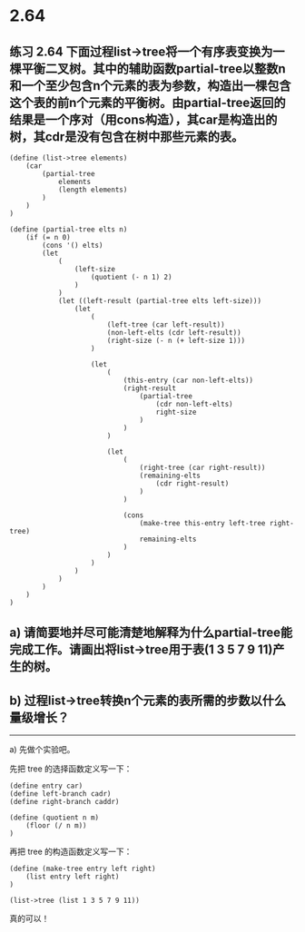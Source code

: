 # 2.64

## 练习 2.64 下面过程list->tree将一个有序表变换为一棵平衡二叉树。其中的辅助函数partial-tree以整数n和一个至少包含n个元素的表为参数，构造出一棵包含这个表的前n个元素的平衡树。由partial-tree返回的结果是一个序对（用cons构造），其car是构造出的树，其cdr是没有包含在树中那些元素的表。

```eval-scheme
(define (list->tree elements)
    (car 
        (partial-tree 
            elements 
            (length elements)
        )
    )
)

(define (partial-tree elts n)
    (if (= n 0)
        (cons '() elts)
        (let 
            (
                (left-size 
                    (quotient (- n 1) 2)
                )
            )
            (let ((left-result (partial-tree elts left-size)))
                (let 
                    (
                        (left-tree (car left-result))
                        (non-left-elts (cdr left-result))
                        (right-size (- n (+ left-size 1)))
                    )

                    (let 
                        (
                            (this-entry (car non-left-elts))
                            (right-result 
                                (partial-tree 
                                    (cdr non-left-elts) 
                                    right-size
                                )
                            )
                        )

                        (let 
                            (
                                (right-tree (car right-result))
                                (remaining-elts
                                    (cdr right-result)
                                )
                            )

                            (cons 
                                (make-tree this-entry left-tree right-tree)
                                remaining-elts
                            )
                        )
                    )
                )
            )
        )
    )
)
```

## a) 请简要地并尽可能清楚地解释为什么partial-tree能完成工作。请画出将list->tree用于表(1 3 5 7 9 11)产生的树。

## b) 过程list->tree转换n个元素的表所需的步数以什么量级增长？

---

a) 先做个实验吧。

先把 tree 的选择函数定义写一下：

```eval-scheme
(define entry car)
(define left-branch cadr)
(define right-branch caddr)

(define (quotient n m) 
    (floor (/ n m))
)
```

再把 tree 的构造函数定义写一下：

```eval-scheme
(define (make-tree entry left right)
    (list entry left right)
)

(list->tree (list 1 3 5 7 9 11))
```

真的可以！